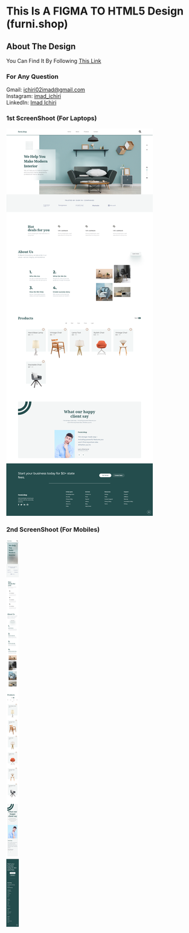 # This Is A FIGMA TO HTML5 Design (furni.shop)

## About The Design

You Can Find It By Following 
<a href='https://dribbble.com/shots/16169012-website-landing-page-design' target='_blank'>This Link</a>

### For Any Question

Gmail: ichiri02imad@gmail.com <br />
Instagram: <a href='https://www.instagram.com/imad_ichiri/' target='_blank'>imad_ichiri</a> <br />
LinkedIn: <a href='https://www.linkedin.com/in/imad-ichiri-577a91203' target='_blank'>Imad Ichiri</a> <br />

### 1st ScreenShoot (For Laptops)

<img src='screenShots/laptopScreen.png'>

### 2nd ScreenShoot (For Mobiles)

<img src='screenShots/mobileScreen.png'>
